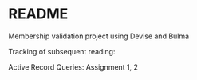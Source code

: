 # README

Membership validation project using Devise and Bulma

Tracking of subsequent reading:

Active Record Queries:
Assignment 1, 2
